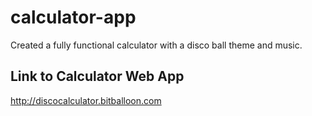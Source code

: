 # calculator-app
Created a fully functional calculator with a disco ball theme and music.

## Link to Calculator Web App
http://discocalculator.bitballoon.com
